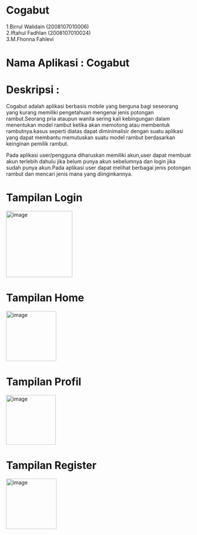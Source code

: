 # Cogabut

1.Birrul Walidain (2008107010006) \
2.Iftahul Fadhlan (2008107010024) \
3.M.Fhonna Fahlevi


# Nama Aplikasi : Cogabut

# Deskripsi : 

Cogabut adalah aplikasi berbasis mobile yang berguna bagi seseorang yang kurang memiliki pengetahuan mengenai jenis potongan rambut.Seorang pria ataupun wanita sering kali kebingungan dalam menentukan model rambut ketika akan memotong atau membentuk rambutnya.kasus seperti diatas dapat diminimalisir dengan suatu aplikasi yang dapat membantu memutuskan suatu model rambut berdasarkan keinginan pemilik rambut.

Pada aplikasi user/pengguna diharuskan memiliki akun,user dapat membuat akun terlebih dahulu jika belum punya akun sebelumnya dan login jika sudah punya akun.Pada aplikasi user dapat melihat berbagai jenis potongan rambut dan mencari jenis mana yang diinginkannya.

# Tampilan Login
<img width="180" alt="image" src="https://github.com/birrulwalidain09/Cogabut/assets/84619047/09848309-714c-49e4-9960-222b9e14cd17">

# Tampilan Home
<img width="136" alt="image" src="https://github.com/birrulwalidain09/Cogabut/assets/84619047/6aa68a0b-64c8-4870-a0fc-f570cd5f1c83">

# Tampilan Profil
<img width="135" alt="image" src="https://github.com/birrulwalidain09/Cogabut/assets/84619047/94ae388a-7eca-4d69-a38d-c000e28df368">

# Tampilan Register
<img width="137" alt="image" src="https://github.com/birrulwalidain09/Cogabut/assets/84619047/eba40b7b-4e5b-4941-aa7e-a174bdd18de2">




